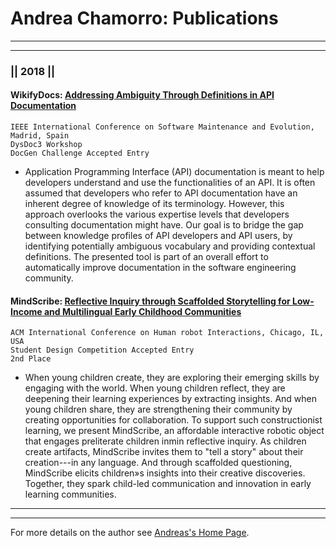 # Andrea Chamorro: Publications

----
****


### ||  2018  ||

#### WikifyDocs: [Addressing Ambiguity Through Definitions in API Documentation](https://drive.google.com/file/d/1oDjmzWjjGVzaJ3cu7MyzKrwxKJr-Ne88/view?usp=sharing)

	IEEE International Conference on Software Maintenance and Evolution, Madrid, Spain
	DysDoc3 Workshop
	DocGen Challenge Accepted Entry
	
 - Application Programming Interface (API) documentation is meant to help developers understand and use the functionalities of an API. It is often assumed that developers who refer to API documentation have an inherent degree of knowledge of its terminology. However, this approach overlooks the various expertise levels that developers consulting documentation might have. Our goal is to bridge the gap between knowledge profiles of API developers and API users, by identifying potentially ambiguous vocabulary and providing contextual definitions. The presented tool is part of an overall effort to automatically improve documentation in the software engineering community.


#### MindScribe: [Reflective Inquiry through Scaffolded Storytelling for Low-Income and Multilingual Early Childhood Communities](https://dl.acm.org/citation.cfm?id=3177823)

	ACM International Conference on Human robot Interactions, Chicago, IL, USA
	Student Design Competition Accepted Entry
	2nd Place
	
 - When young children create, they are exploring their emerging skills by engaging with the world. When young children reflect, they are deepening their learning experiences by extracting insights. And when young children share, they are strengthening their community by creating opportunities for collaboration. To support such constructionist learning, we present MindScribe, an affordable interactive robotic object that engages preliterate children inmin reflective inquiry. As children create artifacts, MindScribe invites them to "tell a story" about their creation---in any language. And through scaffolded questioning, MindScribe elicits children»s insights into their creative discoveries. Together, they spark child-led communication and innovation in early learning communities.





----
*****


For more details on the author see [Andreas's Home Page](https://achamorr.github.io/eportfolio/).



